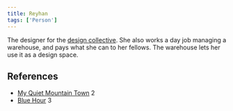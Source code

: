 ```yaml
---
title: Reyhan
tags: ['Person']
---
```

The designer for the [design collective](/_wiki/design-collective.md). She also works a day job managing a warehouse, and pays what she can to her fellows. The warehouse lets her use it as a design space.

## References
- [My Quiet Mountain Town](/_wiki/my-quiet-mountain-town.md) 2
- [Blue Hour](/_wiki/blue-hour.md) 3
